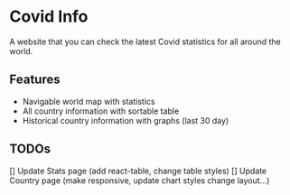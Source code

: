 # Covid Info 

A website that you can check the latest Covid statistics for all around the world.

## Features

- Navigable world map with statistics
- All country information with sortable table
- Historical country information with graphs (last 30 day)


## TODOs

[] Update Stats page (add react-table, change table styles)
[] Update Country page (make responsive, update chart styles change layout...)